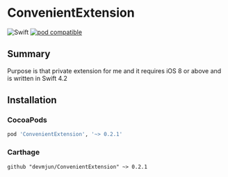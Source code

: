 # ConvenientExtension

![Swift](https://img.shields.io/badge/Swift-4.2-orange.svg) [![pod compatible](https://img.shields.io/cocoapods/v/ConvenientExtension.svg?style=flat)](https://cocoapods.org/pods/ConvenientExtension) 

## Summary 

Purpose is that private extension for me and  it requires iOS 8 or above and is written in Swift 4.2

## Installation

### CocoaPods

```ruby
pod 'ConvenientExtension', '~> 0.2.1'
```

### Carthage

```ogdl
github "devmjun/ConvenientExtension" ~> 0.2.1
```